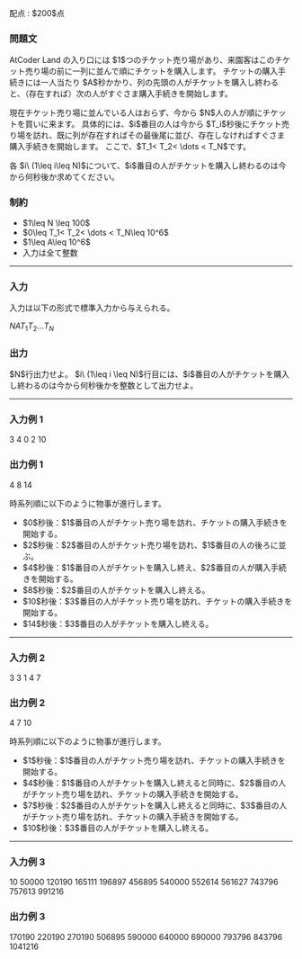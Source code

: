 
<div>

<span>

<span>

<p>
配点 : $200$点
</p>

<div>

<section>

### **問題文**

<p>
AtCoder Land の入り口には $1$つのチケット売り場があり、来園客はこのチケット売り場の前に一列に並んで順にチケットを購入します。
チケットの購入手続きには一人当たり $A$秒かかり、列の先頭の人がチケットを購入し終わると、（存在すれば）次の人がすぐさま購入手続きを開始します。
</p>

<p>
現在チケット売り場に並んでいる人はおらず、今から $N$人の人が順にチケットを買いに来ます。
具体的には、$i$番目の人は今から $T_i$秒後にチケット売り場を訪れ、既に列が存在すればその最後尾に並び、存在しなければすぐさま購入手続きを開始します。
ここで、$T_1< T_2< \dots < T_N$です。
</p>

<p>
各 $i\ (1\leq i\leq N)$について、$i$番目の人がチケットを購入し終わるのは今から何秒後か求めてください。
</p>

</section>

</div>

<div>

<section>

### **制約**

<ul>

<li>
$1\leq N \leq 100$
</li>

<li>
$0\leq T_1< T_2< \dots < T_N\leq 10^6$
</li>

<li>
$1\leq A\leq 10^6$
</li>

<li>
入力は全て整数
</li>

</ul>

</section>

</div>

---

<div>

<div>

<section>

### **入力**

<p>
入力は以下の形式で標準入力から与えられる。
</p>

<div>

$N$$A$$T_1$$T_2$$\dots$$T_N$
</div>

</section>

</div>

<div>

<section>

### **出力**

<p>
$N$行出力せよ。
$i\ (1\leq i \leq N)$行目には、$i$番目の人がチケットを購入し終わるのは今から何秒後かを整数として出力せよ。
</p>

</section>

</div>

</div>

---

<div>

<section>

### **入力例 1**

<div>

3 4
0 2 10

</div>

</section>

</div>

<div>

<section>

### **出力例 1**

<div>

4
8
14

</div>

<p>
時系列順に以下のように物事が進行します。
</p>

<ul>

<li>
$0$秒後：$1$番目の人がチケット売り場を訪れ、チケットの購入手続きを開始する。
</li>

<li>
$2$秒後：$2$番目の人がチケット売り場を訪れ、$1$番目の人の後ろに並ぶ。
</li>

<li>
$4$秒後：$1$番目の人がチケットを購入し終え、$2$番目の人が購入手続きを開始する。
</li>

<li>
$8$秒後：$2$番目の人がチケットを購入し終える。
</li>

<li>
$10$秒後：$3$番目の人がチケット売り場を訪れ、チケットの購入手続きを開始する。
</li>

<li>
$14$秒後：$3$番目の人がチケットを購入し終える。
</li>

</ul>

</section>

</div>

---

<div>

<section>

### **入力例 2**

<div>

3 3
1 4 7

</div>

</section>

</div>

<div>

<section>

### **出力例 2**

<div>

4
7
10

</div>

<p>
時系列順に以下のように物事が進行します。
</p>

<ul>

<li>
$1$秒後：$1$番目の人がチケット売り場を訪れ、チケットの購入手続きを開始する。
</li>

<li>
$4$秒後：$1$番目の人がチケットを購入し終えると同時に、$2$番目の人がチケット売り場を訪れ、チケットの購入手続きを開始する。
</li>

<li>
$7$秒後：$2$番目の人がチケットを購入し終えると同時に、$3$番目の人がチケット売り場を訪れ、チケットの購入手続きを開始する。
</li>

<li>
$10$秒後：$3$番目の人がチケットを購入し終える。
</li>

</ul>

</section>

</div>

---

<div>

<section>

### **入力例 3**

<div>

10 50000
120190 165111 196897 456895 540000 552614 561627 743796 757613 991216

</div>

</section>

</div>

<div>

<section>

### **出力例 3**

<div>

170190
220190
270190
506895
590000
640000
690000
793796
843796
1041216

</div>

</section>

</div>

</span>

</span>

</div>
